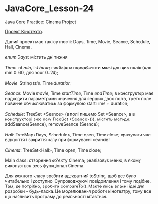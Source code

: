 # JavaCore_Lesson-24
Java Core Practice: Cinema Project

[Проект Кінотеатр](https://github.com/AlexeyDolgov/JavaCore_Lesson-24/tree/master/JavaCore_Lesson-24/src/ua/lviv/lgs/task24).<br><br>
Даний проект має такі сутності: Days, Time, Movie, Seance, Schedule, Hall, Cinema.<br><br>
<i>enum Days</i>: містить дні тижня<br><br>
<i>Time</i>: int <i>min</i>, int <i>hour</i>; необхідно передбачити межі для цих полів (для min 0..60, для hour 0..24);<br><br>
<i>Movie</i>: String <i>title</i>, Time <i>duration</i>;<br><br>
<i>Seance</i>: Movie <i>movie</i>, Time <i>startTime</i>, Time <i>endTime</i>; в конструктор має надходити параметрами значення для
перших двох полів, третє поле повинне обчислюватись за формулою startTime + duration;<br><br>
<i>Schedule</i>: TreeSet \<Seance> (в полі пишемо Set \<Seance>, а в конструкторі вже new TreeSet \<Seance>()); містить методи:
addSeance(Seance), removeSeance (Seance);<br><br>
<i>Hall</i>: TreeMap\<Days, Schedule>, Time open, Time close; врахувати час відкриття і закриття залу при формуванні сеансів!<br><br>
<i>Cinema</i>: TreeSet\<Hall>, Time open, Time close;<br><br>
Main class: створення об'єкту Cinema; реалізовує меню, в якому виконується весь функціонал Cinema.<br><br>
Для кожного класу зробити адекватний toString, щоб все було читабельно і доступно. Супроводжуючі повідомлення і тому подібне. Там, де
потрібно, зробити compareTo(). Маєте якісь власні ідеї для розробки - будь-ласка. Це моделювання роботи кінотеатру, тому все що
наблизить програму до реальності вітається. <br><br>
